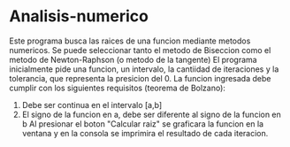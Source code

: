 # Analisis-numerico
Este programa busca las raices de una funcion mediante metodos numericos.
Se puede seleccionar tanto el metodo de Biseccion como el metodo de Newton-Raphson (o metodo de la tangente)
El programa inicialmente pide una funcion, un intervalo, la cantiidad de iteraciones y la tolerancia, que representa la presicion del 0.
La funcion ingresada debe cumplir con los siguientes requisitos (teorema de Bolzano):
1. Debe ser continua en el intervalo [a,b]
2. El signo de la funcion en a, debe ser diferente al signo de la funcion en b
Al presionar el boton "Calcular raiz" se graficara la funcion en la ventana y en la consola se imprimira el resultado de cada iteracion.